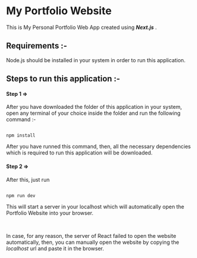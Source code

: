 # My Portfolio Website



This is My Personal Portfolio Web App created using ***Next.js*** .



## Requirements :-

Node.js should be installed in your system in order to run this application.



## Steps to run this application :-

#### Step 1 =>

After you have downloaded the folder of this application in your system, open any terminal of your choice inside the folder and run the following command :-

```

npm install

```

After you have runned this command, then, all the necessary dependencies which is required to run this application will be downloaded.

#### Step 2 =>

After this, just run

```

npm run dev

```

This will start a server in your localhost which will automatically open the Portfolio Website into your browser.



<br />




In case, for any reason, the server of React failed to open the website automatically, then, you can manually open the website by copying the *localhost* url and paste it in the browser.


